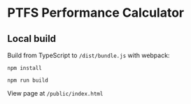 # PTFS Performance Calculator

## Local build

Build from TypeScript to `/dist/bundle.js` with webpack:

```
npm install

npm run build
```

View page at `/public/index.html`
